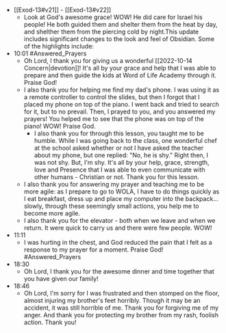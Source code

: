 - [[Exod-13#v21]] - [[Exod-13#v22]]
	- Look at God's awesome grace! WOW! He did care for Israel his people! He both guided them and shelter them from the heat by day, and shelther them from the piercing cold by night.This update includes significant changes to the look and feel of Obsidian. Some of the highlights include:
- 10:01 #Answered_Prayers 
	- Oh Lord, I thank you for giving us a wonderful [[2022-10-14 Concern|devotion]]! It's all by your grace and help that I was able to prepare and then guide the kids at Word of Life Academy through it. Praise God!
	- I also thank you for helping me find my dad's phone. I was using it as a remote controller to control the slides, but then I forgot that I placed my phone on top of the piano. I went back and tried to search for it, but to no prevail. Then, I prayed to you, and you answered my prayers! You helped me to see that the phone was on top of the piano! WOW! Praise God.
		- I also thank you for through this lesson, you taught me to be humble. While I was going back to the class, one wonderful chef at the school asked whether or not I have asked the teacher about my phone, but one replied: "No, he is shy." Right then, I was not shy. But, I'm shy. It's all by your help, grace, strength, love and Presence that I was able to even communicate with other humans - Christian or not. Thank you for this lesson.
	- I also thank you for answering my prayer and teaching me to be more agile: as I prepare to go to WOLA, I have to do things quickly as I eat breakfast, dress up and place my computer into the backpack... slowly, through these seemingly small actions, you help me to become more agile.
	- I also thank you for the elevator - both when we leave and when we return. It were quick to carry us and there were few people. WOW!
- 11:11
	- I was hurting in the chest, and God reduced the pain that I felt as a response to my prayer for a moment. Praise God! #Answered_Prayers 
- 18:30
	- Oh Lord, I thank you for the awesome dinner and time together that you have given our family!
- 18:46
	- Oh Lord, I'm sorry for I was frustrated and then stomped on the floor, almost injuring my brother's feet horribly. Though it may be an accident, it was still horrible of me. Thank you for forgiving me of my anger. And thank you for protecting my brother from my rash, foolish action. Thank you! 